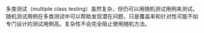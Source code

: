 多类测试（multiple class testing）虽然复杂，但仍可以用随机测试用例来测试。随机测试用例在多类测试中可以帮助发现潜在问题，只是覆盖率和针对性可能不如专门设计的测试用例高。复杂性不会完全阻止使用随机方法。